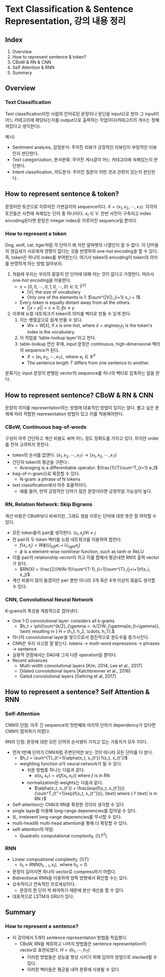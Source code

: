 # Text Classification & Sentence Representation, 강의 내용 정리

##  Index

1. Overview
2. How to represent sentence & token?
3. CBoW & RN & CNN
4. Self Attention & RNN
5. Summary

## Overview

### Text Classification

Text classification이란 사람의 언어로된 문장이나 문단을 input으로 받아 그 input이 어느 카테고리에 해당되는지를 output으로 출력하는 작업이다(카테고리의 개수는 정해져있다고 생각한다).

예시)

- Sentiment analysis, 감정분석: 주어진 리뷰가 긍정적인 리뷰인지 부정적인 리뷰인지 판단한다.
- Text categorization, 문서분류: 주어진 게시글이 어느 카테고리에 속해있는지 판단한다.
- Intent classification, 의도분석: 주어진 질문이 어떤 것과 관련이 있는지 판단한다.

## How to represent sentence & token?

문장이란 토큰으로 이루어진 가변길이의 sequence이다. $X = (x_1, x_2, \cdots, x_T)$. 각각의 토큰들은 사전에 속해있는 단어 중 하나이다. $x_t \in V$. 한번 사전이 구축되고 index encoding된다면 문장은 integer index로 이루어진 sequence일 뿐이다.

### How to represent a token

Dog, wolf, cat, tiger처럼 각 단어가 왜 저런 알파벳의 나열인지 알 수 없다. 이 단어들의 생김새가 서로에게 영향이 없다는 것을 반영하여 one-hot encoding을 할 수 있다. 즉, token은 하나의 index를 부여받는다. 여기서 token의 encoding이 token의 의미를 반영하게 하는 방법 알아보자.

1. 처음에 우리는 우리의 말뭉치 안 단어에 대해 아는 것이 없다고 가졍한다. 따라서 one-hot encoding을 이용한다.
   - $x = [0, 0, \cdots, 0, 1, 0, \cdots, 0] \in {0, 1}^{|V|}$
     - |V|: the size of vocabulary
     - Only one of the elements is 1: $\sum^{|V|}_{i=1} x_i = 1$
   - Every token is equally distant away from all the others.
     - $||x - y|| = c \geq 0, if x \neq y$
2. 이후에 뉴럴 네트워크가 token의 의미를 벡터로 만들 수 있게 한다.
   1. 이는 행렬곱으로 쉽게 만들 수 있다.
      - $Wx = W[\hat{x}]$, if $x$ is one-hot, where $\hat{x} = argmax_j x_j$ is the token's index is the vocabulary. 
   2. 이 작업을 'table-lookup layer'라고 한다.
   3. table-lookup 연산 후에, input 문장은 continuous, high-dimensional 벡터의 sequence가 된다.
      - $X = (e_1, e_2, \cdots, e_T), \text{ where } e_t \in \mathbb{R}^d$
      - The sentence length $T$ differs from one sentence to another.

분류기는 input 문장이 변형된 vector의 sequence를 하나의 벡터로 압축하는 일을 한다.

## How to represent sentence? CBoW & RN & CNN

문장의 의미를 representation하는 방법에 대표적인 방법이 있지는 않다. 풀고 싶은 문제에 따라 적합한 representation 방법이 있고 이를 적용해야한다.

### CBoW, Continuous bag-of-words

구성이 아주 간단하고 계산 비용도 싸며 어느 정도 정확도를 가지고 있다. 하지만 order를 전혀 고려하지 못한다.

- token의 순서를 없앤다. $(x_1, x_2, \cdots, x_T) \rightarrow \{x_1, x_2, \cdots, x_T\}$
- 간단히 token의 평균을 구한다.:
  - Averaging is a differentiable operator. $\frac{1}{T}\sum^T_{t=1} e_t$
- bag-of-n-gram으로 확장할 수 있다.
  - N-gram: a phrase of N tokens
- text classification에서 아주 효율적이다.
  - 예를 들어, 만약 긍정적인 단어가 많은 문장이라면 긍정적일 가능성이 높다.

### RN, Relation Network: Skip Bigrams

계산 비용은 CBoW보다 비싸지만, 그래도 쌍을 이루는 단어에 대한 뜻은 잘 파악할 수 있다.

- 모든 token들의 pair를 생각한다. $(x_i, x_j) \forall i \neq j$
- 한 pair의 두 token 벡터를 뉴럴 네트워크를 이용하여 합친다.
  - $f(x_i, x_j) = W \phi(U_{left}e_i + U_{right}e_j)$
  - $\phi$ is a element-wise nonlinear function, such as tanh or ReLU
- 이를 pair의 relationship vector라 하고 이를 합해서 평균내면 RN의 출력 vector가 된다.
  - $RN(X) = \frac{2}{N(N-1)}\sum^{T-1}_{i=1}\sum^{T}_{j=i+1}f(x_i, x_j)$
- 계산 비용이 많이 들겠지만 pair 뿐만 아니라 3개 혹은 4개 이상의 묶음도 생각할 수 있다.

### CNN,  Convolutional Neural Network

 K-grams의 특성을 계층적으로 잡아낸다.

- One 1-D convolutional layer: considers all k-grams
  - $h_t = \phi(\sum^{k/2}_{\gamma = -k/2}W_{\gamma}e_{t+\gamma}), \text{ resulting in } H = (h_1, h_2, \cdots, h_T).$
- 하나의 convolutional layer을 쌓으므로서 점진적으로 윈도우를 증가시킨다.
- CNN은 우리 사고랑 잘 맡는다. tokens -> mulit-word expressions -> phrases -> sentence
- 실용적 관점에서는 DAG에 그저 다른 operation일 뿐이다.
- Recent advances
  - Multi-width convolutional layers [Kim, 2014; Lee et al., 2017]
  - Dilated convolutional layers [Kalchbrenner et al., 2016]
  - Gated convolutional layers [Gehring et al, 2017]

## How to represent a sentence? Self Attention & RNN

### Self-Attention

CNN의 단점: 아주 긴 sequence의 첫번째와 마지막 단어가 dependency가 있다면 CNN이 캡처하기 어렵다.

RN의 단점: 문장에 대한 모든 단어의 순서쌍이 가지고 있는 가중치가 모두 1이다.

- 먼저 t번째 단어가 CNN처럼 주변단어만 보는 것이 아니라 모든 단어를 다 본다.
  - $h_t = \sum^{T}_{t'=1}\alpha(x_t, x_{t'}) f(x_t, x_{t'})$
  - weighting function $\alpha$가 neural network가 될 수 있다.
    - 쉬운 방법중 하나는 다음과 같다.
      - $\alpha(x_t, x_{t'}) = \sigma(f(x_t, x_{t'})) \text{ where } f \text{ is in RN }$
    - normalization된 weights는 다음과 같다.
      - $\alpha(x_t, x_{t'}) = \frac{exp(f(x_t, x_{t'}))}{\sum^T_{t''=1}exp(f(x_t, x_{t''}))}, \text{ where } f \text{ is in RN }$
- Self-attention는 CNN과 RN을 확장한 것이라 생각할 수 있다.
- single layer를 이용해 long-range depenencies를 잡아낼 수 있다.
- 또, irrelevent long-range depenencies를 무시할 수 있다.
- multi-head와 multi-head attention을 통해 더 확장할 수 있다.
- self-attention의 약점:
  - Quadratic computational complexity, $O(T^2)$

### RNN

- Linear compuational complexity, $O(T)$
  - $h_t = RNN(h_{t-1}, x_t), \text{ where } h_0 = 0.$
- 문장이 길어지면 하나의 vector로 compress하기 어렵다.
- Bidirectional RNN을 이용하여 양쪽 방향에서 확인할 수는 있다.
- 상속적이고 연속적인 프로세싱이다.
  - 문장의 한 단어 씩 봐야하기 때문에 분산 계산을 할 수 없다.
- 대표적으로 LSTM과 GRU가 있다.

## Summary

### How to represent a sentence?

- 이 강의에서 5개의 sentence representation 방법을 학습했다.
  - CBoW, RN을 제외하고 나머지 방법들은 sentence representation이 vector로 표현되었다. $H= \{h_1, \cdots, h_T\}$
    - 이러한 방법들은 성능을 향상 시키기 위해 임의의 방법으로 stacked될 수 있다. 
    - 이러한 벡터들은 평균을 내어 분류에 사용될 수 있다.

